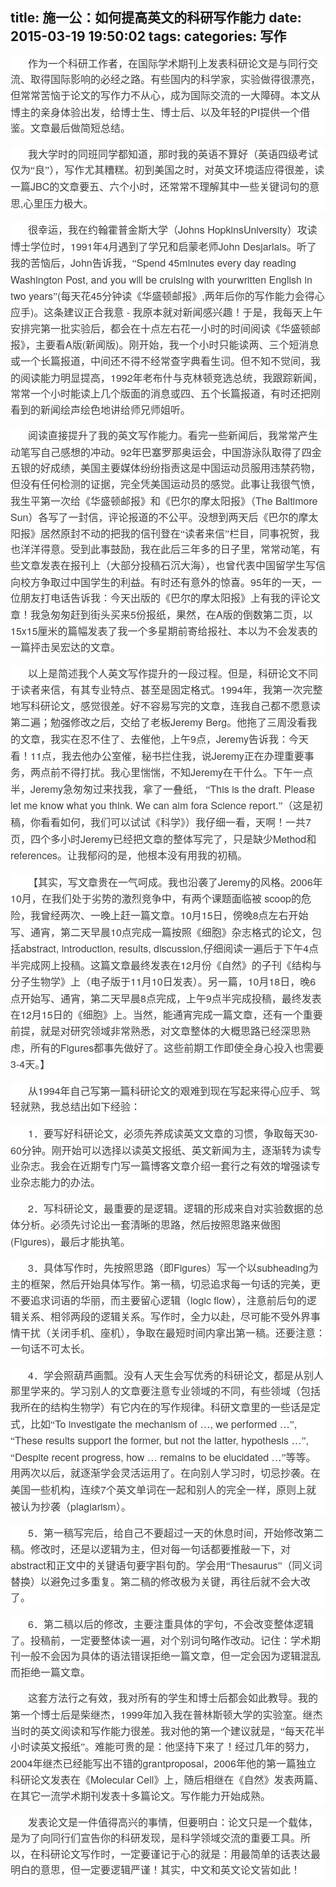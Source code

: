 title: 施一公：如何提高英文的科研写作能力
date: 2015-03-19 19:50:02
tags:
categories: 写作
---
<div>
<div style="word-wrap: break-word; -webkit-nbsp-mode: space; -webkit-line-break: after-white-space;">
<p style="max-width: 100%; word-wrap: normal; box-sizing: border-box !important; min-height: 1em; white-space: pre-wrap; color: rgb(62, 62, 62); font-family: 'Helvetica Neue', Helvetica, 'Hiragino Sans GB', 'Microsoft YaHei', 微软雅黑, Arial, sans-serif; font-size: 16px; font-style: normal; font-variant: normal; font-weight: normal; letter-spacing: normal; line-height: 25.6000003814697px; orphans: auto; text-align: start; text-transform: none; widows: auto; word-spacing: 0px; -webkit-text-stroke-width: 0px; text-indent: 28px; background-color: rgb(255, 255, 255);"><span style="max-width: 100%; word-wrap: break-word !important; box-sizing: border-box !important; font-family: 宋体;">作为一个科研工作者，在国际学术期刊上发表科研论文是与同行交流、取得国际影响的必经之路。有些国内的科学家，实验做得很漂亮，但常常苦恼于论文的写作力不从心，成为国际交流的一大障碍。本文从博主的亲身体验出发，给博士生、博士后、以及年轻的</span>PI<span style="max-width: 100%; word-wrap: break-word !important; box-sizing: border-box !important; font-family: 宋体;">提供一个借鉴。文章最后做简短总结。</span></p>
<p style="max-width: 100%; word-wrap: normal; box-sizing: border-box !important; min-height: 1em; white-space: pre-wrap; color: rgb(62, 62, 62); font-family: 'Helvetica Neue', Helvetica, 'Hiragino Sans GB', 'Microsoft YaHei', 微软雅黑, Arial, sans-serif; font-size: 16px; font-style: normal; font-variant: normal; font-weight: normal; letter-spacing: normal; line-height: 25.6000003814697px; orphans: auto; text-align: start; text-transform: none; widows: auto; word-spacing: 0px; -webkit-text-stroke-width: 0px; text-indent: 28px; background-color: rgb(255, 255, 255);"><span style="max-width: 100%; word-wrap: break-word !important; box-sizing: border-box !important; font-family: 宋体;">我大学时的同班同学都知道，那时我的英语不算好（英语四级考试仅为“良”），写作尤其糟糕。初到美国之时，对英文环境适应得很差，读一篇</span>JBC<span style="max-width: 100%; word-wrap: break-word !important; box-sizing: border-box !important; font-family: 宋体;">的文章要五、六个小时，还常常不理解其中一些关键词句的意思</span>,<span style="max-width: 100%; word-wrap: break-word !important; box-sizing: border-box !important; font-family: 宋体;">心里压力极大。</span></p>
<p style="max-width: 100%; word-wrap: normal; box-sizing: border-box !important; min-height: 1em; white-space: pre-wrap; color: rgb(62, 62, 62); font-family: 'Helvetica Neue', Helvetica, 'Hiragino Sans GB', 'Microsoft YaHei', 微软雅黑, Arial, sans-serif; font-size: 16px; font-style: normal; font-variant: normal; font-weight: normal; letter-spacing: normal; line-height: 25.6000003814697px; orphans: auto; text-align: start; text-transform: none; widows: auto; word-spacing: 0px; -webkit-text-stroke-width: 0px; text-indent: 28px; background-color: rgb(255, 255, 255);"><span style="max-width: 100%; word-wrap: break-word !important; box-sizing: border-box !important; font-family: 宋体;">很幸运，我在约翰霍普金斯大学（</span>Johns HopkinsUniversity<span style="max-width: 100%; word-wrap: break-word !important; box-sizing: border-box !important; font-family: 宋体;">）攻读博士学位时，</span>1991<span style="max-width: 100%; word-wrap: break-word !important; box-sizing: border-box !important; font-family: 宋体;">年</span>4<span style="max-width: 100%; word-wrap: break-word !important; box-sizing: border-box !important; font-family: 宋体;">月遇到了学兄和启蒙老师</span>John Desjarlais<span style="max-width: 100%; word-wrap: break-word !important; box-sizing: border-box !important; font-family: 宋体;">。听了我的苦恼后，</span>John<span style="max-width: 100%; word-wrap: break-word !important; box-sizing: border-box !important; font-family: 宋体;">告诉我，“</span>Spend 45minutes every day reading Washington Post, and you will be cruising with yourwritten English in two years<span style="max-width: 100%; word-wrap: break-word !important; box-sizing: border-box !important; font-family: 宋体;">”</span>(<span style="max-width: 100%; word-wrap: break-word !important; box-sizing: border-box !important; font-family: 宋体;">每天花</span>45<span style="max-width: 100%; word-wrap: break-word !important; box-sizing: border-box !important; font-family: 宋体;">分钟读《华盛顿邮报》</span>,<span style="max-width: 100%; word-wrap: break-word !important; box-sizing: border-box !important; font-family: 宋体;">两年后你的写作能力会得心应手</span>)<span style="max-width: 100%; word-wrap: break-word !important; box-sizing: border-box !important; font-family: 宋体;">。这条建议正合我意</span> - <span style="max-width: 100%; word-wrap: break-word !important; box-sizing: border-box !important; font-family: 宋体;">我原本就对新闻感兴趣！于是，我每天上午安排完第一批实验后，都会在十点左右花一小时的时间阅读《华盛顿邮报》，主要看</span>A<span style="max-width: 100%; word-wrap: break-word !important; box-sizing: border-box !important; font-family: 宋体;">版</span>(<span style="max-width: 100%; word-wrap: break-word !important; box-sizing: border-box !important; font-family: 宋体;">新闻版</span>)<span style="max-width: 100%; word-wrap: break-word !important; box-sizing: border-box !important; font-family: 宋体;">。刚开始，我一个小时只能读两、三个短消息或一个长篇报道，中间还不得不经常查字典看生词。但不知不觉间，我的阅读能力明显提高，</span>1992<span style="max-width: 100%; word-wrap: break-word !important; box-sizing: border-box !important; font-family: 宋体;">年老布什与克林顿竞选总统，我跟踪新闻，常常一个小时能读上几个版面的消息或四、五个长篇报道，有时还把刚看到的新闻绘声绘色地讲给师兄师姐听。</span></p>
<p style="max-width: 100%; word-wrap: normal; box-sizing: border-box !important; min-height: 1em; white-space: pre-wrap; color: rgb(62, 62, 62); font-family: 'Helvetica Neue', Helvetica, 'Hiragino Sans GB', 'Microsoft YaHei', 微软雅黑, Arial, sans-serif; font-size: 16px; font-style: normal; font-variant: normal; font-weight: normal; letter-spacing: normal; line-height: 25.6000003814697px; orphans: auto; text-align: start; text-transform: none; widows: auto; word-spacing: 0px; -webkit-text-stroke-width: 0px; text-indent: 28px; background-color: rgb(255, 255, 255);"><span style="max-width: 100%; word-wrap: break-word !important; box-sizing: border-box !important; font-family: 宋体;">阅读直接提升了我的英文写作能力。看完一些新闻后，我常常产生动笔写自己感想的冲动。</span>92<span style="max-width: 100%; word-wrap: break-word !important; box-sizing: border-box !important; font-family: 宋体;">年巴塞罗那奥运会，中国游泳队取得了四金五银的好成绩，美国主要媒体纷纷指责这是中国运动员服用违禁药物，但没有任何检测的证据，完全凭美国运动员的感觉。此事让我很气愤，我生平第一次给《华盛顿邮报》和《巴尔的摩太阳报》（</span>The Baltimore Sun<span style="max-width: 100%; word-wrap: break-word !important; box-sizing: border-box !important; font-family: 宋体;">）各写了一封信，评论报道的不公平。没想到两天后《巴尔的摩太阳报》居然原封不动的把我的信刊登在“读者来信”栏目，同事祝贺，我也洋洋得意。受到此事鼓励，我在此后三年多的日子里，常常动笔，有些文章发表在报刊上（大部分投稿石沉大海），也曾代表中国留学生写信向校方争取过中国学生的利益。有时还有意外的惊喜。</span>95<span style="max-width: 100%; word-wrap: break-word !important; box-sizing: border-box !important; font-family: 宋体;">年的一天，一位朋友打电话告诉我：今天出版的《巴尔的摩太阳报》上有我的评论文章！我急匆匆赶到街头买来</span>5<span style="max-width: 100%; word-wrap: break-word !important; box-sizing: border-box !important; font-family: 宋体;">份报纸，果然，在</span>A<span style="max-width: 100%; word-wrap: break-word !important; box-sizing: border-box !important; font-family: 宋体;">版的倒数第二页，以</span>15x15<span style="max-width: 100%; word-wrap: break-word !important; box-sizing: border-box !important; font-family: 宋体;">厘米的篇幅发表了我一个多星期前寄给报社、本以为不会发表的一篇抨击吴宏达的文章。</span></p>
<p style="max-width: 100%; word-wrap: normal; box-sizing: border-box !important; min-height: 1em; white-space: pre-wrap; color: rgb(62, 62, 62); font-family: 'Helvetica Neue', Helvetica, 'Hiragino Sans GB', 'Microsoft YaHei', 微软雅黑, Arial, sans-serif; font-size: 16px; font-style: normal; font-variant: normal; font-weight: normal; letter-spacing: normal; line-height: 25.6000003814697px; orphans: auto; text-align: start; text-transform: none; widows: auto; word-spacing: 0px; -webkit-text-stroke-width: 0px; text-indent: 28px; background-color: rgb(255, 255, 255);"><span style="max-width: 100%; word-wrap: break-word !important; box-sizing: border-box !important; font-family: 宋体;">以上是简述我个人英文写作提升的一段过程。但是，科研论文不同于读者来信，有其专业特点、甚至是固定格式。</span>1994<span style="max-width: 100%; word-wrap: break-word !important; box-sizing: border-box !important; font-family: 宋体;">年，我第一次完整地写科研论文，感觉很差。好不容易写完的文章，连我自己都不愿意读第二遍；勉强修改之后，交给了老板</span>Jeremy Berg<span style="max-width: 100%; word-wrap: break-word !important; box-sizing: border-box !important; font-family: 宋体;">。他拖了三周没看我的文章，我实在忍不住了、去催他，上午</span>9<span style="max-width: 100%; word-wrap: break-word !important; box-sizing: border-box !important; font-family: 宋体;">点，</span>Jeremy<span style="max-width: 100%; word-wrap: break-word !important; box-sizing: border-box !important; font-family: 宋体;">告诉我：今天看！</span>11<span style="max-width: 100%; word-wrap: break-word !important; box-sizing: border-box !important; font-family: 宋体;">点，我去他办公室催，秘书拦住我，说</span>Jeremy<span style="max-width: 100%; word-wrap: break-word !important; box-sizing: border-box !important; font-family: 宋体;">正在办理重要事务，两点前不得打扰。我心里惴惴，不知</span>Jeremy<span style="max-width: 100%; word-wrap: break-word !important; box-sizing: border-box !important; font-family: 宋体;">在干什么。下午一点半，</span>Jeremy<span style="max-width: 100%; word-wrap: break-word !important; box-sizing: border-box !important; font-family: 宋体;">急匆匆过来找我，拿了一叠纸，</span> <span style="max-width: 100%; word-wrap: break-word !important; box-sizing: border-box !important; font-family: 宋体;">“</span>This is the draft. Please let me know what you think. We can aim fora Science report.<span style="max-width: 100%; word-wrap: break-word !important; box-sizing: border-box !important; font-family: 宋体;">”（这是初稿，你看看如何，我们可以试试《科学》）我仔细一看，天啊！一共</span>7<span style="max-width: 100%; word-wrap: break-word !important; box-sizing: border-box !important; font-family: 宋体;">页，四个多小时</span>Jeremy<span style="max-width: 100%; word-wrap: break-word !important; box-sizing: border-box !important; font-family: 宋体;">已经把文章的整体写完了，只是缺少</span>Method<span style="max-width: 100%; word-wrap: break-word !important; box-sizing: border-box !important; font-family: 宋体;">和</span> references<span style="max-width: 100%; word-wrap: break-word !important; box-sizing: border-box !important; font-family: 宋体;">。让我郁闷的是，他根本没有用我的初稿。</span></p>
<p style="max-width: 100%; word-wrap: normal; box-sizing: border-box !important; min-height: 1em; white-space: pre-wrap; color: rgb(62, 62, 62); font-family: 'Helvetica Neue', Helvetica, 'Hiragino Sans GB', 'Microsoft YaHei', 微软雅黑, Arial, sans-serif; font-size: 16px; font-style: normal; font-variant: normal; font-weight: normal; letter-spacing: normal; line-height: 25.6000003814697px; orphans: auto; text-align: start; text-transform: none; widows: auto; word-spacing: 0px; -webkit-text-stroke-width: 0px; text-indent: 28px; background-color: rgb(255, 255, 255);"><span style="max-width: 100%; word-wrap: break-word !important; box-sizing: border-box !important; font-family: 宋体;">【其实，写文章贵在一气呵成。我也沿袭了</span>Jeremy<span style="max-width: 100%; word-wrap: break-word !important; box-sizing: border-box !important; font-family: 宋体;">的风格。</span>2006<span style="max-width: 100%; word-wrap: break-word !important; box-sizing: border-box !important; font-family: 宋体;">年</span>10<span style="max-width: 100%; word-wrap: break-word !important; box-sizing: border-box !important; font-family: 宋体;">月，在我们处于劣势的激烈竞争中，有两个课题面临被</span> scoop<span style="max-width: 100%; word-wrap: break-word !important; box-sizing: border-box !important; font-family: 宋体;">的危险，我曾经两次、一晚上赶一篇文章。</span>10<span style="max-width: 100%; word-wrap: break-word !important; box-sizing: border-box !important; font-family: 宋体;">月</span>15<span style="max-width: 100%; word-wrap: break-word !important; box-sizing: border-box !important; font-family: 宋体;">日，傍晚</span>8<span style="max-width: 100%; word-wrap: break-word !important; box-sizing: border-box !important; font-family: 宋体;">点左右开始写、通宵，第二天早晨</span>10<span style="max-width: 100%; word-wrap: break-word !important; box-sizing: border-box !important; font-family: 宋体;">点完成一篇按照《细胞》杂志格式的论文，包括</span>abstract, introduction, results, discussion,<span style="max-width: 100%; word-wrap: break-word !important; box-sizing: border-box !important; font-family: 宋体;">仔细阅读一遍后于下午</span>4<span style="max-width: 100%; word-wrap: break-word !important; box-sizing: border-box !important; font-family: 宋体;">点半完成网上投稿。这篇文章最终发表在</span>12<span style="max-width: 100%; word-wrap: break-word !important; box-sizing: border-box !important; font-family: 宋体;">月份《自然》的子刊《结构与分子生物学》上（电子版于</span>11<span style="max-width: 100%; word-wrap: break-word !important; box-sizing: border-box !important; font-family: 宋体;">月</span>10<span style="max-width: 100%; word-wrap: break-word !important; box-sizing: border-box !important; font-family: 宋体;">日发表）。另一篇，</span>10<span style="max-width: 100%; word-wrap: break-word !important; box-sizing: border-box !important; font-family: 宋体;">月</span>18<span style="max-width: 100%; word-wrap: break-word !important; box-sizing: border-box !important; font-family: 宋体;">日，晚</span>6<span style="max-width: 100%; word-wrap: break-word !important; box-sizing: border-box !important; font-family: 宋体;">点开始写、通宵，第二天早晨</span>8<span style="max-width: 100%; word-wrap: break-word !important; box-sizing: border-box !important; font-family: 宋体;">点完成，上午</span>9<span style="max-width: 100%; word-wrap: break-word !important; box-sizing: border-box !important; font-family: 宋体;">点半完成投稿，最终发表在</span>12<span style="max-width: 100%; word-wrap: break-word !important; box-sizing: border-box !important; font-family: 宋体;">月</span>15<span style="max-width: 100%; word-wrap: break-word !important; box-sizing: border-box !important; font-family: 宋体;">日的《细胞》上。当然，能通宵完成一篇文章，还有一个重要前提，就是对研究领域非常熟悉，对文章整体的大概思路已经深思熟虑，所有的</span>Figures<span style="max-width: 100%; word-wrap: break-word !important; box-sizing: border-box !important; font-family: 宋体;">都事先做好了。这些前期工作即使全身心投入也需要</span>3-4<span style="max-width: 100%; word-wrap: break-word !important; box-sizing: border-box !important; font-family: 宋体;">天。】</span></p>
<p style="max-width: 100%; word-wrap: normal; box-sizing: border-box !important; min-height: 1em; white-space: pre-wrap; color: rgb(62, 62, 62); font-family: 'Helvetica Neue', Helvetica, 'Hiragino Sans GB', 'Microsoft YaHei', 微软雅黑, Arial, sans-serif; font-size: 16px; font-style: normal; font-variant: normal; font-weight: normal; letter-spacing: normal; line-height: 25.6000003814697px; orphans: auto; text-align: start; text-transform: none; widows: auto; word-spacing: 0px; -webkit-text-stroke-width: 0px; text-indent: 28px; background-color: rgb(255, 255, 255);"><span style="max-width: 100%; word-wrap: break-word !important; box-sizing: border-box !important; font-family: 宋体;">从</span>1994<span style="max-width: 100%; word-wrap: break-word !important; box-sizing: border-box !important; font-family: 宋体;">年自己写第一篇科研论文的艰难到现在写起来得心应手、驾轻就熟，我总结出如下经验：</span></p>
<p style="max-width: 100%; word-wrap: normal; box-sizing: border-box !important; min-height: 1em; white-space: pre-wrap; color: rgb(62, 62, 62); font-family: 'Helvetica Neue', Helvetica, 'Hiragino Sans GB', 'Microsoft YaHei', 微软雅黑, Arial, sans-serif; font-size: 16px; font-style: normal; font-variant: normal; font-weight: normal; letter-spacing: normal; line-height: 25.6000003814697px; orphans: auto; text-align: start; text-transform: none; widows: auto; word-spacing: 0px; -webkit-text-stroke-width: 0px; text-indent: 28px; background-color: rgb(255, 255, 255);">1<span style="max-width: 100%; word-wrap: break-word !important; box-sizing: border-box !important; font-family: 宋体;">．要写好科研论文，必须先养成读英文文章的习惯，争取每天</span>30-60<span style="max-width: 100%; word-wrap: break-word !important; box-sizing: border-box !important; font-family: 宋体;">分钟。刚开始可以选择以读英文报纸、英文新闻为主，逐渐转为读专业杂志。我会在近期专门写一篇博客文章介绍一套行之有效的增强读专业杂志能力的办法。</span></p>
<p style="max-width: 100%; word-wrap: normal; box-sizing: border-box !important; min-height: 1em; white-space: pre-wrap; color: rgb(62, 62, 62); font-family: 'Helvetica Neue', Helvetica, 'Hiragino Sans GB', 'Microsoft YaHei', 微软雅黑, Arial, sans-serif; font-size: 16px; font-style: normal; font-variant: normal; font-weight: normal; letter-spacing: normal; line-height: 25.6000003814697px; orphans: auto; text-align: start; text-transform: none; widows: auto; word-spacing: 0px; -webkit-text-stroke-width: 0px; text-indent: 28px; background-color: rgb(255, 255, 255);">2<span style="max-width: 100%; word-wrap: break-word !important; box-sizing: border-box !important; font-family: 宋体;">．写科研论文，最重要的是逻辑。逻辑的形成来自对实验数据的总体分析。必须先讨论出一套清晰的思路，然后按照思路来做图</span>(Figures)<span style="max-width: 100%; word-wrap: break-word !important; box-sizing: border-box !important; font-family: 宋体;">，最后才能执笔。</span></p>
<p style="max-width: 100%; word-wrap: normal; box-sizing: border-box !important; min-height: 1em; white-space: pre-wrap; color: rgb(62, 62, 62); font-family: 'Helvetica Neue', Helvetica, 'Hiragino Sans GB', 'Microsoft YaHei', 微软雅黑, Arial, sans-serif; font-size: 16px; font-style: normal; font-variant: normal; font-weight: normal; letter-spacing: normal; line-height: 25.6000003814697px; orphans: auto; text-align: start; text-transform: none; widows: auto; word-spacing: 0px; -webkit-text-stroke-width: 0px; text-indent: 28px; background-color: rgb(255, 255, 255);">3<span style="max-width: 100%; word-wrap: break-word !important; box-sizing: border-box !important; font-family: 宋体;">．具体写作时，先按照思路（即</span>Figures<span style="max-width: 100%; word-wrap: break-word !important; box-sizing: border-box !important; font-family: 宋体;">）写一个以</span>subheading<span style="max-width: 100%; word-wrap: break-word !important; box-sizing: border-box !important; font-family: 宋体;">为主的框架，然后开始具体写作。第一稿，切忌追求每一句话的完美，更不要追求词语的华丽，而主要留心逻辑（</span>logic flow<span style="max-width: 100%; word-wrap: break-word !important; box-sizing: border-box !important; font-family: 宋体;">），注意前后句的逻辑关系、相邻两段的逻辑关系。写作时，全力以赴，尽可能不受外界事情干扰（关闭手机、座机），争取在最短时间内拿出第一稿。还要注意：一句话不可太长。</span></p>
<p style="max-width: 100%; word-wrap: normal; box-sizing: border-box !important; min-height: 1em; white-space: pre-wrap; color: rgb(62, 62, 62); font-family: 'Helvetica Neue', Helvetica, 'Hiragino Sans GB', 'Microsoft YaHei', 微软雅黑, Arial, sans-serif; font-size: 16px; font-style: normal; font-variant: normal; font-weight: normal; letter-spacing: normal; line-height: 25.6000003814697px; orphans: auto; text-align: start; text-transform: none; widows: auto; word-spacing: 0px; -webkit-text-stroke-width: 0px; text-indent: 28px; background-color: rgb(255, 255, 255);">4<span style="max-width: 100%; word-wrap: break-word !important; box-sizing: border-box !important; font-family: 宋体;">．学会照葫芦画瓢。没有人天生会写优秀的科研论文，都是从别人那里学来的。学习别人的文章要注意专业领域的不同，有些领域（包括我所在的结构生物学）有它内在的写作规律。科研文章里的一些话是定式，比如</span><span style="max-width: 100%; word-wrap: break-word !important; box-sizing: border-box !important; font-family: 宋体;">“</span>To investigate the mechanism of <span style="max-width: 100%; word-wrap: break-word !important; box-sizing: border-box !important; font-family: 宋体;">…</span>, we performed <span style="max-width: 100%; word-wrap: break-word !important; box-sizing: border-box !important; font-family: 宋体;">…”</span>, <span style="max-width: 100%; word-wrap: break-word !important; box-sizing: border-box !important; font-family: 宋体;">“</span>These results support the former, but not the latter, hypothesis <span style="max-width: 100%; word-wrap: break-word !important; box-sizing: border-box !important; font-family: 宋体;">…”</span>, <span style="max-width: 100%; word-wrap: break-word !important; box-sizing: border-box !important; font-family: 宋体;">“</span>Despite recent progress, how <span style="max-width: 100%; word-wrap: break-word !important; box-sizing: border-box !important; font-family: 宋体;">…</span> remains to be elucidated <span style="max-width: 100%; word-wrap: break-word !important; box-sizing: border-box !important; font-family: 宋体;">…”</span><span style="max-width: 100%; word-wrap: break-word !important; box-sizing: border-box !important; font-family: 宋体;">等等。用两次以后，就逐渐学会灵活运用了。在向别人学习时，切忌抄袭。在美国一些机构，连续</span>7<span style="max-width: 100%; word-wrap: break-word !important; box-sizing: border-box !important; font-family: 宋体;">个英文单词在一起和别人的完全一样，原则上就被认为抄袭（</span>plagiarism<span style="max-width: 100%; word-wrap: break-word !important; box-sizing: border-box !important; font-family: 宋体;">）。</span></p>
<p style="max-width: 100%; word-wrap: normal; box-sizing: border-box !important; min-height: 1em; white-space: pre-wrap; color: rgb(62, 62, 62); font-family: 'Helvetica Neue', Helvetica, 'Hiragino Sans GB', 'Microsoft YaHei', 微软雅黑, Arial, sans-serif; font-size: 16px; font-style: normal; font-variant: normal; font-weight: normal; letter-spacing: normal; line-height: 25.6000003814697px; orphans: auto; text-align: start; text-transform: none; widows: auto; word-spacing: 0px; -webkit-text-stroke-width: 0px; text-indent: 28px; background-color: rgb(255, 255, 255);">5<span style="max-width: 100%; word-wrap: break-word !important; box-sizing: border-box !important; font-family: 宋体;">．第一稿写完后，给自己不要超过一天的休息时间，开始修改第二稿。修改时，还是以逻辑为主，但对每一句话都要推敲一下，对</span>abstract<span style="max-width: 100%; word-wrap: break-word !important; box-sizing: border-box !important; font-family: 宋体;">和正文中的关键语句要字斟句酌。学会用“</span>Thesaurus<span style="max-width: 100%; word-wrap: break-word !important; box-sizing: border-box !important; font-family: 宋体;">”（同义词替换）以避免过多重复。第二稿的修改极为关键，再往后就不会大改了。</span></p>
<p style="max-width: 100%; word-wrap: normal; box-sizing: border-box !important; min-height: 1em; white-space: pre-wrap; color: rgb(62, 62, 62); font-family: 'Helvetica Neue', Helvetica, 'Hiragino Sans GB', 'Microsoft YaHei', 微软雅黑, Arial, sans-serif; font-size: 16px; font-style: normal; font-variant: normal; font-weight: normal; letter-spacing: normal; line-height: 25.6000003814697px; orphans: auto; text-align: start; text-transform: none; widows: auto; word-spacing: 0px; -webkit-text-stroke-width: 0px; text-indent: 28px; background-color: rgb(255, 255, 255);">6<span style="max-width: 100%; word-wrap: break-word !important; box-sizing: border-box !important; font-family: 宋体;">．第二稿以后的修改，主要注重具体的字句，不会改变整体逻辑了。投稿前，一定要整体读一遍，对个别词句略作改动。记住：学术期刊一般不会因为具体的语法错误拒绝一篇文章，但一定会因为逻辑混乱而拒绝一篇文章。</span></p>
<p style="max-width: 100%; word-wrap: normal; box-sizing: border-box !important; min-height: 1em; white-space: pre-wrap; color: rgb(62, 62, 62); font-family: 'Helvetica Neue', Helvetica, 'Hiragino Sans GB', 'Microsoft YaHei', 微软雅黑, Arial, sans-serif; font-size: 16px; font-style: normal; font-variant: normal; font-weight: normal; letter-spacing: normal; line-height: 25.6000003814697px; orphans: auto; text-align: start; text-transform: none; widows: auto; word-spacing: 0px; -webkit-text-stroke-width: 0px; text-indent: 28px; background-color: rgb(255, 255, 255);"><span style="max-width: 100%; word-wrap: break-word !important; box-sizing: border-box !important; font-family: 宋体;">这套方法行之有效，我对所有的学生和博士后都会如此教导。我的第一个博士后是柴继杰，</span>1999<span style="max-width: 100%; word-wrap: break-word !important; box-sizing: border-box !important; font-family: 宋体;">年加入我在普林斯顿大学的实验室。继杰当时的英文阅读和写作能力很差。我对他的第一个建议就是，“每天花半小时读英文报纸”。难能可贵的是：他坚持下来了！经过几年的努力，</span>2004<span style="max-width: 100%; word-wrap: break-word !important; box-sizing: border-box !important; font-family: 宋体;">年继杰已经能写出不错的</span>grantproposal<span style="max-width: 100%; word-wrap: break-word !important; box-sizing: border-box !important; font-family: 宋体;">，</span>2006<span style="max-width: 100%; word-wrap: break-word !important; box-sizing: border-box !important; font-family: 宋体;">年他的第一篇独立科研论文发表在《</span>Molecular Cell<span style="max-width: 100%; word-wrap: break-word !important; box-sizing: border-box !important; font-family: 宋体;">》上，随后相继在《自然》发表两篇、在其它一流学术期刊发表十多篇论文。写作能力开始成熟。</span></p>
<p style="max-width: 100%; word-wrap: normal; box-sizing: border-box !important; min-height: 1em; white-space: pre-wrap; color: rgb(62, 62, 62); font-family: 'Helvetica Neue', Helvetica, 'Hiragino Sans GB', 'Microsoft YaHei', 微软雅黑, Arial, sans-serif; font-size: 16px; font-style: normal; font-variant: normal; font-weight: normal; letter-spacing: normal; line-height: 25.6000003814697px; orphans: auto; text-align: start; text-transform: none; widows: auto; word-spacing: 0px; -webkit-text-stroke-width: 0px; text-indent: 28px; background-color: rgb(255, 255, 255);"><span style="max-width: 100%; word-wrap: break-word !important; box-sizing: border-box !important; font-family: 宋体;">发表论文是一件值得高兴的事情，但要明白：论文只是一个载体，是为了向同行们宣告你的科研发现，是科学领域交流的重要工具。所以，在科研论文写作时，一定要谨记于心的就是：用最简单的话表达最明白的意思，但一定要逻辑严谨！其实，中文和英文论文皆如此！</span></p>
</div>
</div> 